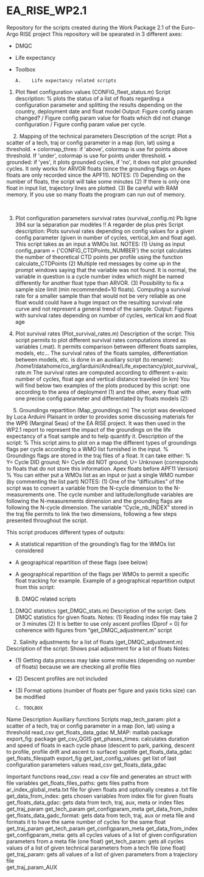 # EA_RISE_WP2.1
Repository for the scripts created during the Work Package 2.1 of the Euro-Argo RISE project
This repository will be spearated in 3 different axes:
- DMQC
- Life expectancy
- Toolbox


      A.	Life expectancy related scripts
1.	Plot fleet configuration values (CONFIG_fleet_status.m)
Script description:
% plots the status of a list of floats regarding a configuration parameter and splitting the results depending on the country, deployment date and float model
Output:
Figure config param changed? / Figure config param value for floats which did not change configuration / Figure config param value per cycle. 

 
2.	Mapping of the technical parameters
Description of the script:
Plot a scatter of a tech, traj or config parameter in a map (lon, lat) using a threshold.
•	colormap_thres: if 'above', colormap is use for points above threshold. If 'under', colormap is use for points under threshold.
•	grounded: if 'yes', it plots grounded cycles, if 'no', it does not plot grounded cycles. It only works for ARVOR floats (since the grounding flags on Apex floats are only recorded since the APF11).
NOTES:
(1) Depending on the number of floats, the script will take some minutes
(2) If there is only one float in input list, trajectory lines are plotted.
(3) Be careful with RAM memory. If you use so many floats the program can run out of memory.
 
 

3.	Plot configuration parameters survival rates (survival_config.m)
Pb ligne 394 sur la séparation par modèles !! A regarder de plus près
Script description:
Plots survival rates depending on config values for a given config parameter (given in number of cycles, vertical_km and float age). This script takes as an input a WMOs list.
NOTES: 
(1) Using as input config_param = {'CONFIG_CTDPoints_NUMBER'} the script calculates the number of theoretical CTD points per profile using the function calculate_CTDPoints
(2) Multiple red messages by come up in the prompt windows saying that the variable was not found. It is normal, the variable in question is a cycle number index which might be named differently for another float type than ARVOR. 
(3) Possibility to fix a sample size limit (min recommended=10 floats). Computing a survival rate for a smaller sample than that would not be very reliable as one float would could have a huge impact on the resulting survival rate curve and not represent a general trend of the sample.
Output: 
Figures with survival rates depending on number of cycles, vertical km and float age 


4.	Plot survival rates (Plot_survival_rates.m)
Description of the script:
This script permits to plot different survival rates computations stored as variables (.mat). It permits comparison between different floats samples, models, etc… The survival rates of the floats samples, differentiation between models, etc. is done in an auxiliary script (to rename): /home1/datahome/co_arg/larduini/Andrea/Life_expectancy/plot_survival_rate.m
The survival rates are computed according to different x-axis: number of cycles, float age and vertical distance traveled (in km)
You will find below two examples of the plots produced by this script: one according to the area of deployment (1) and the other, every float with one precise config parameter and differentiated by floats models (2):

 
5.	Groundings repartition (Map_groundings.m)
The script was developed by Luca Arduini Plaisant in order to provides some discussing materials for the WP6 (Marginal Seas) of the EA RISE project. It was then used in the WP2.1 report to represent the impact of the groundings on the life expectancy of a float sample and to help quantify it.
Description of the script:
% This script aims to plot on a map the different types of groundings flags per cycle according to a WMO list furnished in the input.
% Groundings flags are stored in the traj files of a float. It can take either: 
% Y= Cycle DID ground; N= Cycle did NOT ground; U= Unknown (corresponds to floats that do not store this information. Apex floats before APF11 Version)
% You can either put a WMOs list as an input or just a single WMO number (by commenting the list part)
NOTES:
(1)	One of the “difficulties” of the script was to convert a variable from the N-cycle dimension to the N-measurements one. The cycle number and latitude/longitude variables are following the N-measurements dimension and the grounding flags are following the N-cycle dimension. The variable “Cycle_nb_INDEX” stored in the traj file permits to link the two dimensions, following a few steps presented throughout the script.

This script produces different types of outputs:
-	A statistical repartition of the grounding’s flag for the WMOs list considered
-	A geographical repartition of these flags (see below)
-	A geographical repartition of the flags per WMOs to permit a specific float tracking for example.
Example of a geographical repartition output from this script:


      B. DMQC related scripts
1.	DMQC statistics (get_DMQC_stats.m)
Description of the script:
Gets DMQC statistics for given floats.
Notes:
(1)	Reading index file may take 2 or 3 minutes
(2)	It is better to use only ascent profiles (Dprof = 0) for coherence with figures from “get_DMQC_adjustment.m” script
    
   
 
2.	Salinity adjustments for a list of floats (get_DMQC_adjustment.m)
Description of the script:
Shows psal adjustment for a list of floats
Notes: 
- (1) Getting data process may take some minutes (depending on number of floats) because we are checking all profile files
- (2) Descent profiles are not included
- (3) Format options (number of floats per figure and yaxis ticks size) can be modified
 
 
      C. TOOLBOX
    
Name	Description	Auxiliary functions
Scripts
map_tech_param:	plot a scatter of a tech, traj or config parameter in a map (lon, lat) using a threshold	read_csv
get_floats_data_gdac
M_MAP: matlab package
export_fig: package
get_csv_QGIS
get_phases_times:	calculates duration and speed of floats in each cycle phase (descent to park, parking, descent to profile, profile drift and ascent to surface)	suptitle
get_floats_data_gdac
get_floats_filespath
export_fig
get_last_config_values:	get list of last configuration parameters values	read_csv
get_floats_data_gdac

Important functions
read_csv:	read a csv file and generates an struct with file variables	
get_floats_files_paths:	gets files paths from ar_index_global_meta.txt file for given floats and optionally creates a .txt file	
get_data_from_index:	gets chosen variables from index file for given floats	
get_floats_data_gdac:	gets data from tech, traj, aux, meta or index files	get_traj_param
get_tech_param
get_configparam_meta
get_data_from_index
get_floats_data_gadc_format:	gets data from tech, traj, aux or meta file and formats it to have the same number of cycles for the same float	get_traj_param
get_tech_param
get_configparam_meta
get_data_from_index
get_configparam_meta:	gets all cycles values of a list of given configuration parameters from a meta file (one float)	
get_tech_param:	gets all cycles values of a list of given technical parameters from a tech file (one float)	
get_traj_param:	gets all values of a list of given parameters from a trajectory file	
get_traj_param_AUX		

